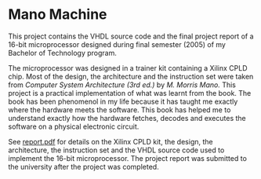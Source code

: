 Mano Machine
============
This project contains the VHDL source code and the final project report
of a 16-bit microprocessor designed during final semester (2005) of
my Bachelor of Technology program.

The microprocessor was designed in a trainer kit containing a Xilinx
CPLD chip. Most of the design, the architecture and the instruction set
were taken from *Computer System Architecture (3rd ed.)* by *M. Morris
Mano.* This project is a practical implementation of what was learnt from
the book. The book has been phenomenol in my life because it has
taught me exactly where the hardware meets the software. This book has
helped me to understand exactly how the hardware fetches, decodes and
executes the software on a physical electronic circuit.

See [report.pdf][R] for details on the Xilinx CPLD kit, the
design, the architecture, the instruction set and the VHDL source code
used to implement the 16-bit microprocessor. The project report was
submitted to the university after the project was completed.

[R]: https://github.com/susam/mano-cpu/raw/master/report.pdf
